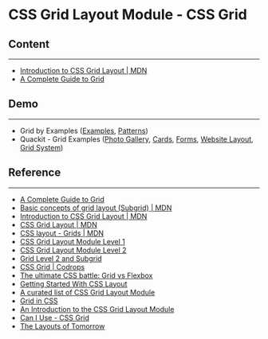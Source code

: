 # CSS Grid Layout Module - CSS Grid

## Content
---

* [Introduction to CSS Grid Layout \| MDN](https://mozilladevelopers.github.io/playground/css-grid/)
* [A Complete Guide to Grid](https://css-tricks.com/snippets/css/complete-guide-grid/)

## Demo
---

* Grid by Examples ([Examples](https://gridbyexample.com/examples/), [Patterns](https://gridbyexample.com/patterns/))
* Quackit - Grid Examples ([Photo Gallery](https://www.quackit.com/css/grid/examples/css_grid_photo_gallery_examples.cfm), [Cards](https://www.quackit.com/css/grid/examples/css_grid_card_examples.cfm), [Forms](https://www.quackit.com/css/grid/examples/css_grid_form_examples.cfm), [Website Layout](https://www.quackit.com/css/grid/examples/css_grid_website_layout_examples.cfm), [Grid System](https://www.quackit.com/css/grid/examples/css_12_column_grid_examples.cfm))

## Reference
---

* [A Complete Guide to Grid](https://css-tricks.com/snippets/css/complete-guide-grid/)
* [Basic concepts of grid layout (Subgrid) \| MDN](https://developer.mozilla.org/en-US/docs/Web/CSS/CSS_Grid_Layout/Basic_Concepts_of_Grid_Layout#Subgrid)
* [Introduction to CSS Grid Layout \| MDN](https://mozilladevelopers.github.io/playground/css-grid/)
* [CSS Grid Layout \| MDN](https://developer.mozilla.org/en-US/docs/Web/CSS/CSS_Grid_Layout)
* [CSS layout - Grids \| MDN](https://developer.mozilla.org/en-US/docs/Learn/CSS/CSS_layout/Grids)
* [CSS Grid Layout Module Level 1](https://www.w3.org/TR/css-grid-1/)
* [CSS Grid Layout Module Level 2](https://www.w3.org/TR/css-grid-2/)
* [Grid Level 2 and Subgrid](https://rachelandrew.co.uk/archives/2018/04/27/grid-level-2-and-subgrid/)
* [CSS Grid \| Codrops](https://tympanus.net/codrops/css_reference/grid/)
* [The ultimate CSS battle: Grid vs Flexbox](https://hackernoon.com/the-ultimate-css-battle-grid-vs-flexbox-d40da0449faf)
* [Getting Started With CSS Layout](https://www.smashingmagazine.com/2018/05/guide-css-layout/)
* [A curated list of CSS Grid Layout Module](https://github.com/simoneas02/awesome-grid-layout)
* [Grid in CSS](https://cssreference.io/css-grid/)
* [An Introduction to the CSS Grid Layout Module](https://www.sitepoint.com/introduction-css-grid-layout-module/)
* [Can I Use - CSS Grid](https://caniuse.com/#feat=css-grid)
* [The Layouts of Tomorrow](https://mxb.at/blog/layouts-of-tomorrow/)